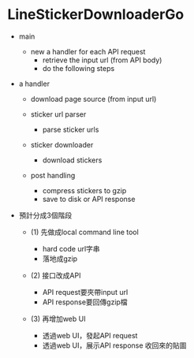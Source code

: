 # LineStickerDownloaderGo

- main
    - new a handler for each API request
        - retrieve the input url (from API body)
        - do the following steps


- a handler
    - download page source (from input url)

    - sticker url parser
        - parse sticker urls

    - sticker downloader
        - download stickers

    - post handling
        - compress stickers to gzip
        - save to disk or API response


- 預計分成3個階段
    - (1) 先做成local command line tool
        - hard code url字串
        - 落地成gzip

    - (2) 接口改成API
        - API request要夾帶input url
        - API response要回傳gzip檔
    
    - (3) 再增加web UI
        - 透過web UI，發起API request
        - 透過web UI，展示API response 收回來的貼圖
